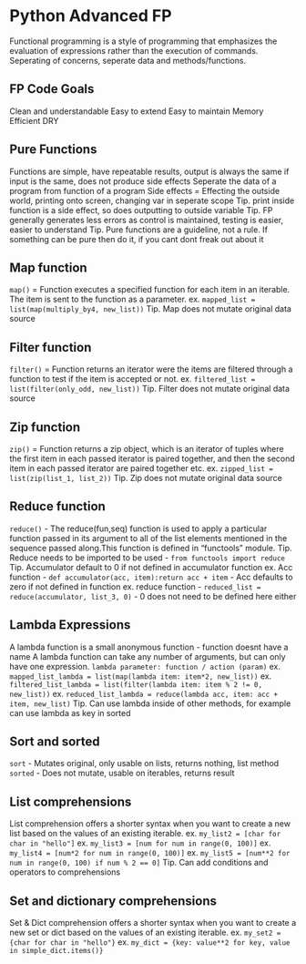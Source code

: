 # Python Advanced FP

Functional programming is a style of programming that emphasizes the evaluation of expressions rather than the execution of commands.
Seperating of concerns, seperate data and methods/functions.

## FP Code Goals

Clean and understandable
Easy to extend
Easy to maintain
Memory Efficient
DRY

## Pure Functions

Functions are simple, have repeatable results, output is always the same if input is the same, does not produce side effects
Seperate the data of a program from function of a program
Side effects = Effecting the outside world, printing onto screen, changing var in seperate scope
Tip. print inside function is a side effect, so does outputting to outside variable
Tip. FP generally generates less errors as control is maintained, testing is easier, easier to understand
Tip. Pure functions are a guideline, not a rule. If something can be pure then do it, if you cant dont freak out about it

## Map function

`map()` = Function executes a specified function for each item in an iterable. The item is sent to the function as a parameter.
ex. `mapped_list = list(map(multiply_by4, new_list))`
Tip. Map does not mutate original data source

## Filter function

`filter()` = Function returns an iterator were the items are filtered through a function to test if the item is accepted or not.
ex. `filtered_list = list(filter(only_odd, new_list))`
Tip. Filter does not mutate original data source

## Zip function

`zip()` = Function returns a zip object, which is an iterator of tuples where the first item in each passed iterator is paired together, and then the second item in each passed iterator are paired together etc.
ex. `zipped_list = list(zip(list_1, list_2))`
Tip. Zip does not mutate original data source

## Reduce function

`reduce()` - The reduce(fun,seq) function is used to apply a particular function passed in its argument to all of the list elements mentioned in the sequence passed along.This function is defined in “functools” module.
Tip. Reduce needs to be imported to be used - `from functools import reduce`
Tip. Accumulator default to 0 if not defined in accumulator function
ex. Acc function - `def accumulator(acc, item):return acc + item` - Acc defaults to zero if not defined in function
ex. reduce function - `reduced_list = reduce(accumulator, list_3, 0)` - 0 does not need to be defined here either

## Lambda Expressions

A lambda function is a small anonymous function - function doesnt have a name
A lambda function can take any number of arguments, but can only have one expression.
`lambda parameter: function / action (param)`
ex. `mapped_list_lambda = list(map(lambda item: item*2, new_list))`
ex. `filtered_list_lambda = list(filter(lambda item: item % 2 != 0, new_list))`
ex. `reduced_list_lambda = reduce(lambda acc, item: acc + item, new_list)`
Tip. Can use lambda inside of other methods, for example can use lambda as key in sorted

## Sort and sorted

`sort` - Mutates original, only usable on lists, returns nothing, list method
`sorted` - Does not mutate, usable on iterables, returns result

## List comprehensions

List comprehension offers a shorter syntax when you want to create a new list based on the values of an existing iterable.
ex. `my_list2 = [char for char in "hello"]`
ex. `my_list3 = [num for num in range(0, 100)]`
ex. `my_list4 = [num*2 for num in range(0, 100)]`
ex. `my_list5 = [num**2 for num in range(0, 100) if num % 2 == 0]`
Tip. Can add conditions and operators to comprehensions

## Set and dictionary comprehensions

Set & Dict comprehension offers a shorter syntax when you want to create a new set or dict based on the values of an existing iterable.
ex. `my_set2 = {char for char in "hello"}`
ex. `my_dict = {key: value**2 for key, value in simple_dict.items()}`
